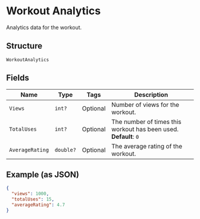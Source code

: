 
# Workout Analytics

Analytics data for the workout.

## Structure

`WorkoutAnalytics`

## Fields

| Name | Type | Tags | Description |
|  --- | --- | --- | --- |
| `Views` | `int?` | Optional | Number of views for the workout. |
| `TotalUses` | `int?` | Optional | The number of times this workout has been used.<br>**Default**: `0` |
| `AverageRating` | `double?` | Optional | The average rating of the workout. |

## Example (as JSON)

```json
{
  "views": 1000,
  "totalUses": 15,
  "averageRating": 4.7
}
```

